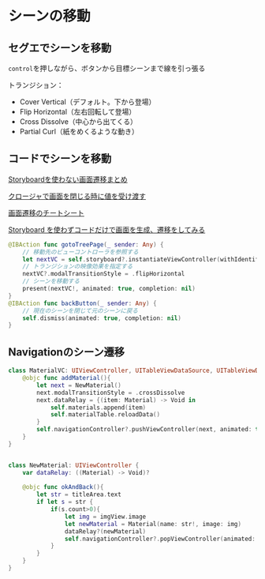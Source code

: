# シーンの移動





## セグエでシーンを移動

`control`を押しながら、ボタンから目標シーンまで線を引っ張る

トランジション：

* Cover Vertical（デフォルト。下から登場）
* Flip Horizontal（左右回転して登場）
* Cross Dissolve（中心から出てくる）
* Partial Curl（紙をめくるような動き）





## コードでシーンを移動

[Storyboardを使わない画面遷移まとめ](http://programming-beginner-memo.com/?p=825)

[クロージャで画面を閉じる時に値を受け渡す](https://note.com/engineer_memo/n/n82f69149f969)

[画面遷移のチートシート](https://satoriku.com/screen-transition/#i-3)

[Storyboard を使わずコードだけで画面を生成、遷移をしてみる](https://qiita.com/star__hoshi/items/b38cf99457e781ed7625)

```swift
@IBAction func gotoTreePage(_ sender: Any) {
	// 移動先のビューコントローラを参照する
	let nextVC = self.storyboard?.instantiateViewController(withIdentifier: "treePage")
	// トランジションの映像効果を指定する
	nextVC?.modalTransitionStyle = .flipHorizontal
	// シーンを移動する
	present(nextVC!, animated: true, completion: nil)
}
@IBAction func backButton(_ sender: Any) {
	// 現在のシーンを閉じて元のシーンに戻る
	self.dismiss(animated: true, completion: nil)
}
```



## Navigationのシーン遷移

```swift
class MaterialVC: UIViewController, UITableViewDataSource, UITableViewDelegate {
	@objc func addMaterial(){
        let next = NewMaterial()
        next.modalTransitionStyle = .crossDissolve
        next.dataRelay = {(item: Material) -> Void in
            self.materials.append(item)
            self.materialTable.reloadData()
        }
        self.navigationController?.pushViewController(next, animated: true)
    }
}


class NewMaterial: UIViewController {
    var dataRelay: ((Material) -> Void)?
    
    @objc func okAndBack(){
        let str = titleArea.text
        if let s = str {
            if(s.count>0){
                let img = imgView.image
                let newMaterial = Material(name: str!, image: img)
                dataRelay?(newMaterial)
                self.navigationController?.popViewController(animated: true)
            }
        }
    }
}
```



















